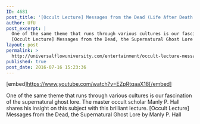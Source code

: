 ```yaml
---
ID: 4681
post_title: '[Occult Lecture] Messages from the Dead (Life After Death &#038; the Supernatural Lore)'
author: UfU
post_excerpt: |
  One of the same theme that runs through various cultures is our fascination of the supernatural ghost lore. The master occult scholar Manly P. Hall shares his insight on this subject with this brilliant lecture.
  [Occult Lecture] Messages from the Dead, the Supernatural Ghost Lore by Manly P. Hall
layout: post
permalink: >
  http://universalflowuniversity.com/entertainment/occult-lecture-messages-from-the-dead-life-after-death-the-supernatural-lore/
published: true
post_date: 2016-07-16 15:23:36
---
```

[embed]https://www.youtube.com/watch?v=EZpRtqaaX18[/embed]<br>
<p>One of the same theme that runs through various cultures is our fascination of the supernatural ghost lore. The master occult scholar Manly P. Hall shares his insight on this subject with this brilliant lecture.
[Occult Lecture] Messages from the Dead, the Supernatural Ghost Lore by Manly P. Hall</p>
